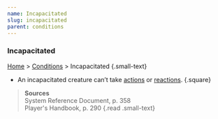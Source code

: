 ```yaml
---
name: Incapacitated
slug: incapacitated
parent: conditions
---
```

 ### Incapacitated
 [Home](dm-operations-center) > [Conditions](conditions) > Incapacitated {.small-text}

 - An incapacitated creature can’t take [actions](action) or [reactions](reaction).
 {.square}

> **Sources** <br/>
> System Reference Document, p. 358<br/>
> Player's Handbook, p. 290
{.read .small-text}